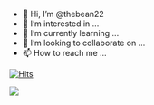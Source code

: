 - 👋 Hi, I’m @thebean22
- 👀 I’m interested in ...
- 🌱 I’m currently learning ...
- 💞️ I’m looking to collaborate on ...
- 📫 How to reach me ...

[![Hits](https://hits.seeyoufarm.com/api/count/incr/badge.svg?url=https%3A%2F%2Fgithub.com%2Fthebean22&count_bg=%2370ABFF&title_bg=%23BBACFF&icon=&icon_color=%23FFFEFE&title=hits&edge_flat=false)](https://hits.seeyoufarm.com)

<img src="https://img.shields.io/badge/HTML5-E34F26?style=flat-square&logo=HTML5&logoColor=white"/></a>

<!---
thebean22/thebean22 is a ✨ special ✨ repository because its `README.md` (this file) appears on your GitHub profile.
You can click the Preview link to take a look at your changes.
--->
